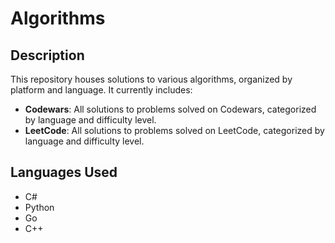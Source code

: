 # Algorithms

## Description
This repository houses solutions to various algorithms, organized by platform and language. It currently includes:

- **Codewars**: All solutions to problems solved on Codewars, categorized by language and difficulty level.
- **LeetCode**: All solutions to problems solved on LeetCode, categorized by language and difficulty level.

## Languages Used
- C#
- Python
- Go
- C++
